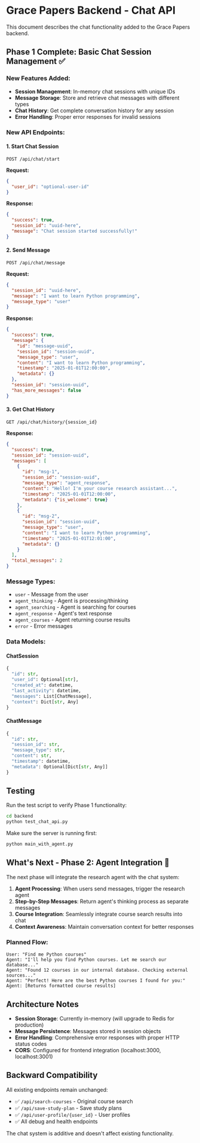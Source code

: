 # Grace Papers Backend - Chat API

This document describes the chat functionality added to the Grace Papers backend.

## Phase 1 Complete: Basic Chat Session Management ✅

### New Features Added:
- **Session Management**: In-memory chat sessions with unique IDs
- **Message Storage**: Store and retrieve chat messages with different types
- **Chat History**: Get complete conversation history for any session
- **Error Handling**: Proper error responses for invalid sessions

### New API Endpoints:

#### 1. Start Chat Session
```
POST /api/chat/start
```
**Request:**
```json
{
  "user_id": "optional-user-id"
}
```
**Response:**
```json
{
  "success": true,
  "session_id": "uuid-here",
  "message": "Chat session started successfully!"
}
```

#### 2. Send Message
```
POST /api/chat/message
```
**Request:**
```json
{
  "session_id": "uuid-here",
  "message": "I want to learn Python programming",
  "message_type": "user"
}
```
**Response:**
```json
{
  "success": true,
  "message": {
    "id": "message-uuid",
    "session_id": "session-uuid",
    "message_type": "user",
    "content": "I want to learn Python programming",
    "timestamp": "2025-01-01T12:00:00",
    "metadata": {}
  },
  "session_id": "session-uuid",
  "has_more_messages": false
}
```

#### 3. Get Chat History
```
GET /api/chat/history/{session_id}
```
**Response:**
```json
{
  "success": true,
  "session_id": "session-uuid",
  "messages": [
    {
      "id": "msg-1",
      "session_id": "session-uuid",
      "message_type": "agent_response",
      "content": "Hello! I'm your course research assistant...",
      "timestamp": "2025-01-01T12:00:00",
      "metadata": {"is_welcome": true}
    },
    {
      "id": "msg-2",
      "session_id": "session-uuid",
      "message_type": "user",
      "content": "I want to learn Python programming",
      "timestamp": "2025-01-01T12:01:00",
      "metadata": {}
    }
  ],
  "total_messages": 2
}
```

### Message Types:
- `user` - Message from the user
- `agent_thinking` - Agent is processing/thinking
- `agent_searching` - Agent is searching for courses
- `agent_response` - Agent's text response
- `agent_courses` - Agent returning course results
- `error` - Error messages

### Data Models:

#### ChatSession
```python
{
  "id": str,
  "user_id": Optional[str],
  "created_at": datetime,
  "last_activity": datetime,
  "messages": List[ChatMessage],
  "context": Dict[str, Any]
}
```

#### ChatMessage
```python
{
  "id": str,
  "session_id": str,
  "message_type": str,
  "content": str,
  "timestamp": datetime,
  "metadata": Optional[Dict[str, Any]]
}
```

## Testing

Run the test script to verify Phase 1 functionality:

```bash
cd backend
python test_chat_api.py
```

Make sure the server is running first:
```bash
python main_with_agent.py
```

## What's Next - Phase 2: Agent Integration 🚧

The next phase will integrate the research agent with the chat system:

1. **Agent Processing**: When users send messages, trigger the research agent
2. **Step-by-Step Messages**: Return agent's thinking process as separate messages
3. **Course Integration**: Seamlessly integrate course search results into chat
4. **Context Awareness**: Maintain conversation context for better responses

### Planned Flow:
```
User: "Find me Python courses"
Agent: "I'll help you find Python courses. Let me search our database..."
Agent: "Found 12 courses in our internal database. Checking external sources..."
Agent: "Perfect! Here are the best Python courses I found for you:"
Agent: [Returns formatted course results]
```

## Architecture Notes

- **Session Storage**: Currently in-memory (will upgrade to Redis for production)
- **Message Persistence**: Messages stored in session objects
- **Error Handling**: Comprehensive error responses with proper HTTP status codes
- **CORS**: Configured for frontend integration (localhost:3000, localhost:3001)

## Backward Compatibility

All existing endpoints remain unchanged:
- ✅ `/api/search-courses` - Original course search
- ✅ `/api/save-study-plan` - Save study plans  
- ✅ `/api/user-profile/{user_id}` - User profiles
- ✅ All debug and health endpoints

The chat system is additive and doesn't affect existing functionality.
